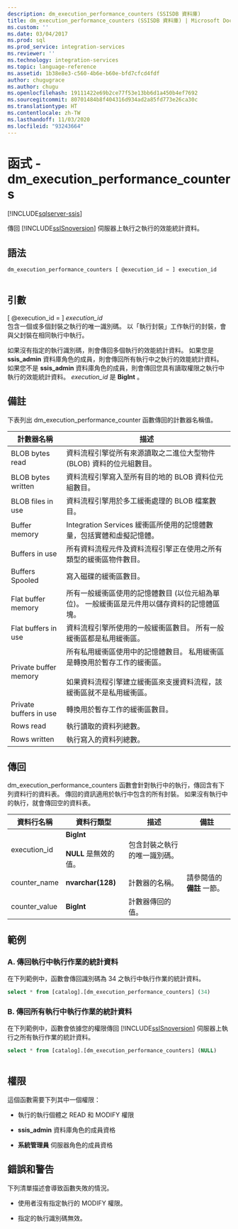 ```yaml
---
description: dm_execution_performance_counters (SSISDB 資料庫)
title: dm_execution_performance_counters (SSISDB 資料庫) | Microsoft Docs
ms.custom: ''
ms.date: 03/04/2017
ms.prod: sql
ms.prod_service: integration-services
ms.reviewer: ''
ms.technology: integration-services
ms.topic: language-reference
ms.assetid: 1b38e8e3-c560-4b6e-b60e-bfd7cfcd4fdf
author: chugugrace
ms.author: chugu
ms.openlocfilehash: 19111422e69b2ce77f53e13bb6d1a450b4ef7692
ms.sourcegitcommit: 80701484b8f404316d934ad2a85fd773e26ca30c
ms.translationtype: HT
ms.contentlocale: zh-TW
ms.lasthandoff: 11/03/2020
ms.locfileid: "93243664"
---
```

# <a name="functions---dm_execution_performance_counters"></a>函式 - dm_execution_performance_counters

[!INCLUDE[sqlserver-ssis](../includes/applies-to-version/sqlserver-ssis.md)]

  傳回 [!INCLUDE[ssISnoversion](../includes/ssisnoversion-md.md)] 伺服器上執行之執行的效能統計資料。  
  
## <a name="syntax"></a>語法  
  
```sql  
dm_execution_performance_counters [ @execution_id = ] execution_id  
  
```  
  
## <a name="arguments"></a>引數  
 [ @execution_id = ] *execution_id*  
 包含一個或多個封裝之執行的唯一識別碼。 以「執行封裝」工作執行的封裝，會與父封裝在相同執行中執行。  
  
 如果沒有指定的執行識別碼，則會傳回多個執行的效能統計資料。 如果您是 **ssis_admin** 資料庫角色的成員，則會傳回所有執行中之執行的效能統計資料。  如果您不是 **ssis_admin** 資料庫角色的成員，則會傳回您具有讀取權限之執行中執行的效能統計資料。 *execution_id* 是 **BigInt** 。  
  
## <a name="remarks"></a>備註  
 下表列出 dm_execution_performance_counter 函數傳回的計數器名稱值。  
  
|計數器名稱|描述|  
|------------------|-----------------|  
|BLOB bytes read|資料流程引擎從所有來源讀取之二進位大型物件 (BLOB) 資料的位元組數目。|  
|BLOB bytes written|資料流程引擎寫入至所有目的地的 BLOB 資料位元組數目。|  
|BLOB files in use|資料流程引擎用於多工緩衝處理的 BLOB 檔案數目。|  
|Buffer memory|Integration Services 緩衝區所使用的記憶體數量，包括實體和虛擬記憶體。|  
|Buffers in use|所有資料流程元件及資料流程引擎正在使用之所有類型的緩衝區物件數目。|  
|Buffers Spooled|寫入磁碟的緩衝區數目。|  
|Flat buffer memory|所有一般緩衝區使用的記憶體數目 (以位元組為單位)。 一般緩衝區是元件用以儲存資料的記憶體區塊。|  
|Flat buffers in use|資料流程引擎所使用的一般緩衝區數目。 所有一般緩衝區都是私用緩衝區。|  
|Private buffer memory|所有私用緩衝區使用中的記憶體數目。 私用緩衝區是轉換用於暫存工作的緩衝區。<br /><br /> 如果資料流程引擎建立緩衝區來支援資料流程，該緩衝區就不是私用緩衝區。|  
|Private buffers in use|轉換用於暫存工作的緩衝區數目。|  
|Rows read|執行讀取的資料列總數。|  
|Rows written|執行寫入的資料列總數。|  
  
## <a name="return"></a>傳回  
 dm_execution_performance_counters 函數會針對執行中的執行，傳回含有下列資料行的資料表。 傳回的資訊適用於執行中包含的所有封裝。 如果沒有執行中的執行，就會傳回空的資料表。  
  
|資料行名稱|資料行類型|描述|備註|  
|-----------------|-----------------|-----------------|-------------|  
|execution_id|**BigInt**<br /><br /> **NULL** 是無效的值。|包含封裝之執行的唯一識別碼。||  
|counter_name|**nvarchar(128)**|計數器的名稱。|請參閱值的 **備註** 一節。|  
|counter_value|**BigInt**|計數器傳回的值。||  
  
## <a name="examples"></a>範例  

### <a name="a-return-statistics-for-a-running-execution"></a>A. 傳回執行中執行作業的統計資料

 在下列範例中，函數會傳回識別碼為 34 之執行中執行作業的統計資料。  
  
```sql
select * from [catalog].[dm_execution_performance_counters] (34)  
```  
  
### <a name="b-return-statistics-for-all-running-executions"></a>B. 傳回所有執行中執行作業的統計資料

 在下列範例中，函數會依據您的權限傳回 [!INCLUDE[ssISnoversion](../includes/ssisnoversion-md.md)] 伺服器上執行之所有執行作業的統計資料。  
  
```sql
select * from [catalog].[dm_execution_performance_counters] (NULL)  
  
```  
  
## <a name="permissions"></a>權限  
 這個函數需要下列其中一個權限：  
  
-   執行的執行個體之 READ 和 MODIFY 權限  
  
-   **ssis_admin** 資料庫角色的成員資格  
  
-   **系統管理員** 伺服器角色的成員資格  
  
## <a name="errors-and-warnings"></a>錯誤和警告  
 下列清單描述會導致函數失敗的情況。  
  
-   使用者沒有指定執行的 MODIFY 權限。  
  
-   指定的執行識別碼無效。  
  
  
